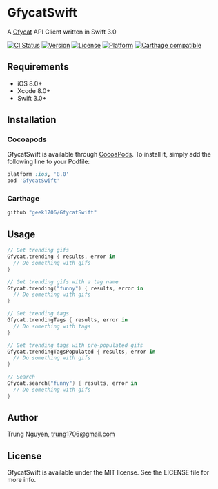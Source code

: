 # GfycatSwift
A [Gfycat](https://gfycat.com/) API Client written in Swift 3.0

[![CI Status](https://travis-ci.org/geek1706/gfycat-swift.svg?branch=master)](https://travis-ci.org/geek1706/gfycat-swift)
[![Version](https://img.shields.io/cocoapods/v/GfycatSwift.svg?style=flat)](http://cocoapods.org/pods/GfycatSwift)
[![License](https://img.shields.io/cocoapods/l/GfycatSwift.svg?style=flat)](http://cocoapods.org/pods/GfycatSwift)
[![Platform](https://img.shields.io/cocoapods/p/GfycatSwift.svg?style=flat)](http://cocoapods.org/pods/GfycatSwift)
[![Carthage compatible](https://img.shields.io/badge/Carthage-compatible-4BC51D.svg?style=flat)](https://github.com/Carthage/Carthage)

## Requirements

- iOS 8.0+
- Xcode 8.0+
- Swift 3.0+

## Installation

### Cocoapods
GfycatSwift is available through [CocoaPods](http://cocoapods.org). To install
it, simply add the following line to your Podfile:


```ruby
platform :ios, '8.0'
pod 'GfycatSwift'
```

### Carthage

```ruby
github "geek1706/GfycatSwift" 
```

## Usage 

```swift
// Get trending gifs
Gfycat.trending { results, error in
  // Do something with gifs
}

// Get trending gifs with a tag name
Gfycat.trending("funny") { results, error in
  // Do something with gifs
}

// Get trending tags
Gfycat.trendingTags { results, error in
  // Do something with tags
}

// Get trending tags with pre-populated gifs
Gfycat.trendingTagsPopulated { results, error in
  // Do something with gifs
}

// Search
Gfycat.search("funny") { results, error in
  // Do something with gifs
}
```

## Author

Trung Nguyen, trung1706@gmail.com

## License

GfycatSwift is available under the MIT license. See the LICENSE file for more info.

